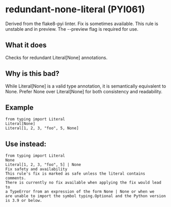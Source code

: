 # redundant-none-literal (PYI061)
Derived from the flake8-pyi linter.
Fix is sometimes available.
This rule is unstable and in preview. The --preview flag is required for use.
## What it does
Checks for redundant Literal[None] annotations.
## Why is this bad?
While Literal[None] is a valid type annotation, it is semantically equivalent to None.
Prefer None over Literal[None] for both consistency and readability.
## Example
```
from typing import Literal
Literal[None]
Literal[1, 2, 3, "foo", 5, None]
```
## Use instead:
```
from typing import Literal
None
Literal[1, 2, 3, "foo", 5] | None
Fix safety and availability
This rule's fix is marked as safe unless the literal contains comments.
There is currently no fix available when applying the fix would lead to
a TypeError from an expression of the form None | None or when we
are unable to import the symbol typing.Optional and the Python version
is 3.9 or below.
```